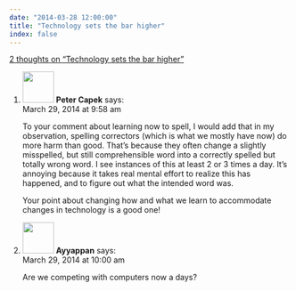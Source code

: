 ```yaml
---
date: "2014-03-28 12:00:00"
title: "Technology sets the bar higher"
index: false
---
```


[2 thoughts on &ldquo;Technology sets the bar higher&rdquo;](/lemire/blog/2014/03-28-technology-sets-the-bar-higher)

<ol class="comment-list">
<li id="comment-114872" class="comment even thread-even depth-1">
<div class="comment-author vcard">
<img alt src="https://secure.gravatar.com/avatar/fa1cd1201047efd0d2452c91c4dd379c?s=56&#038;d=mm&#038;r=g" srcset="https://secure.gravatar.com/avatar/fa1cd1201047efd0d2452c91c4dd379c?s=112&#038;d=mm&#038;r=g 2x" class="avatar avatar-56 photo" height="56" width="56" decoding="async" /> <b class="fn">Peter Capek</b> <span class="says">says:</span> </div>
<div class="comment-metadata"><time datetime="2014-03-29T09:58:37+00:00">March 29, 2014 at 9:58 am</time></a> </div>
<div class="comment-content">
<p>To your comment about learning now to spell, I would add that in my observation, spelling correctors (which is what we mostly have now) do more harm than good. That&rsquo;s because they often change a slightly misspelled, but still comprehensible word into a correctly spelled but totally wrong word. I see instances of this at least 2 or 3 times a day. It&rsquo;s annoying because it takes real mental effort to realize this has happened, and to figure out what the intended word was.</p>
<p>Your point about changing how and what we learn to accommodate changes in technology is a good one!</p>
</div>
</li>
<li id="comment-114873" class="comment odd alt thread-odd thread-alt depth-1">
<div class="comment-author vcard">
<img alt src="https://secure.gravatar.com/avatar/e0b63be776ce8b2e674ad5fd7ce45536?s=56&#038;d=mm&#038;r=g" srcset="https://secure.gravatar.com/avatar/e0b63be776ce8b2e674ad5fd7ce45536?s=112&#038;d=mm&#038;r=g 2x" class="avatar avatar-56 photo" height="56" width="56" decoding="async" /> <b class="fn">Ayyappan</b> <span class="says">says:</span> </div>
<div class="comment-metadata"><time datetime="2014-03-29T10:00:38+00:00">March 29, 2014 at 10:00 am</time></a> </div>
<div class="comment-content">
<p>Are we competing with computers now a days?</p>
</div>
</li>
</ol>
